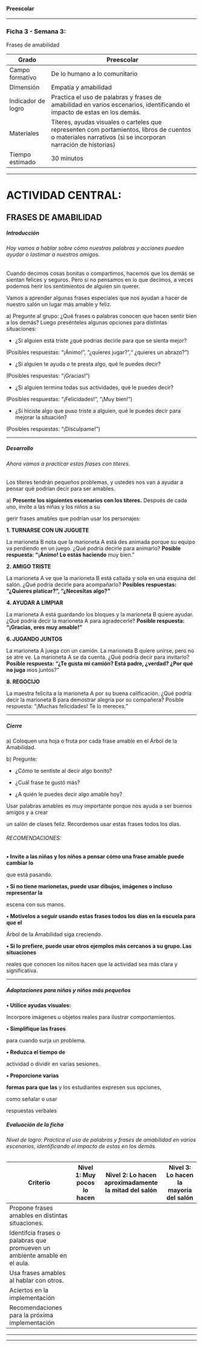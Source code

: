 #### Preescolar


-----

### Ficha 3 - Semana 3:

 Frases de amabilidad

|Grado|Preescolar|
|---|---|
|Campo formativo|De lo humano a lo comunitario|
|Dimensión|Empatía y amabilidad|
|Indicador de logro|Practica el uso de palabras y frases de amabilidad en varios escenarios, identificando el impacto de estas en los demás.|
|Materiales|Títeres, ayudas visuales o carteles que representen com­ portamientos, libros de cuentos o materiales narrativos (si se incorporan narración de historias)|
|Tiempo estimado|30 minutos|


-----

# ACTIVIDAD CENTRAL:

## FRASES DE AMABILIDAD


##### Introducción


###### Hoy vamos a hablar sobre cómo nuestras palabras y acciones pueden ayudar o lastimar a nuestros amigos.

 Cuando decimos cosas bonitas o compartimos, hacemos que los demás se sientan felices y seguros. Pero si no pensamos en lo que decimos, a veces podemos herir los sentimientos de alguien sin querer.

 Vamos a aprender algunas frases especiales que nos ayudan a hacer de nuestro salón un lugar más amable y feliz.

a) Pregunte al grupo: ¿Qué frases o palabras conocen que hacen sentir bien a los demás?
Luego presénteles algunas opciones para distintas situaciones:

- ¿Si alguien está triste ¿qué podrías decirle para que se sienta mejor?

(Posibles respuestas: “¡Ánimo!”, “¿quieres jugar?”,“ ¿quieres un abrazo?”)

- ¿Si alguien te ayuda o te presta algo, qué le puedes decir?

(Posibles respuestas: “¡Gracias!”)

- ¿Si alguien termina todas sus actividades, qué le puedes decir?

(Posibles respuestas: “¡Felicidades!”, “¡Muy bien!”)

- ¿Si hiciste algo que puso triste a alguien, qué le puedes decir para mejorar la situación?

(Posibles respuestas: “¡Disculpame!”)


-----

##### Desarrollo


###### Ahora vamos a practicar estas frases con títeres.

 Los títeres tendrán pequeños problemas, y ustedes nos van a ayudar a pensar qué podrían decir para ser amables.

a) **Presente los siguientes escenarios con los títeres.**
Después de cada uno, invite a las niñas y los niños a su­

gerir frases amables que podrían usar los personajes:

**1. TURNARSE CON UN JUGUETE**

La marioneta B nota que la marioneta A está des­
animada porque su equipo va perdiendo en un
juego. ¿Qué podría decirle para animarlo?
**Posible respuesta: “¡Ánimo! Lo estás haciendo**
muy bien.”

**2. AMIGO TRISTE**

La marioneta A ve que la marioneta B está callada y sola en una esquina del salón.
¿Qué podría decirle para acompañarlo?
**Posibles respuestas: “¿Quieres platicar?”, “¿Necesitas algo?”**

**4. AYUDAR A LIMPIAR**

La marioneta A está guardando los bloques y la marioneta B quiere ayudar.
¿Qué podría decir la marioneta A para agradecerle?
**Posible respuesta: “¡Gracias, eres muy amable!”**

**6. JUGANDO JUNTOS**

La marioneta A juega con un camión. La marioneta B quiere unirse, pero no se atre­
ve. La marioneta A se da cuenta.
¿Qué podría decir para invitarlo?
**Posible respuesta: “¿Te gusta mi camión? Está padre, ¿verdad? ¿Por qué no juga­**
mos juntos?”

**8. REGOCIJO**

La maestra felicita a la marioneta A por su buena calificación.
¿Qué podría decir la marioneta B para demostrar alegría por su compañera?
Posible respuesta: “¡Muchas felicidades! Te lo mereces.”


-----

##### Cierre


a) Coloquen una hoja o fruta por cada frase amable en el Árbol de la Amabilidad.

b) Pregunte:

  - ¿Cómo te sentiste al decir algo bonito?

  - ¿Cuál frase te gustó más?

  - ¿A quién le puedes decir algo amable hoy?

Usar palabras amables es muy importante porque nos ayuda a ser buenos amigos y a crear

un salón de clases feliz. Recordemos usar estas frases todos los días.


###### RECOMENDACIONES:

**• Invite a las niñas y los niños a pensar cómo una frase amable puede cambiar lo**

que está pasando.

**• Si no tiene marionetas, puede usar dibujos, imágenes o incluso representar la**

escena con sus manos.

**• Motívelos a seguir usando estas frases todos los días en la escuela para que el**

Árbol de la Amabilidad siga creciendo.

**• Si lo prefiere, puede usar otros ejemplos más cercanos a su grupo. Las situaciones**

reales que conocen los niños hacen que la actividad sea más clara y significativa.


-----

##### Adaptaciones para niñas y niños más pequeños



**• Utilice ayudas visuales:**

Incorpore imágenes
u objetos reales para
ilustrar comportamientos.

**• Simplifique las frases**

para cuando surja un
problema.



**• Reduzca el tiempo de**

actividad o dividir en
varias sesiones.

**• Proporcione varias**

**formas para que las**
y los estudiantes
expresen sus opciones,


como señalar o usar

respuestas verbales


##### Evaluación de la ficha


###### Nivel de logro: Practica el uso de palabras y frases de amabilidad en varios escenarios, identificando el impacto de estas en los demás.

|Criterio|Nivel 1: Muy pocos lo hacen|Nivel 2: Lo hacen aproximadamente la mitad del salón|Nivel 3: Lo hacen la mayoría del salón|
|---|---|---|---|
|Propone frases amables en distintas situaciones.||||
|Identifcia frases o palabras que promueven un ambiente amable en el aula.||||
|Usa frases amables al hablar con otros.||||
|Aciertos en la implementación||||
|Recomendaciones para la próxima implementación||||


-----

-----

